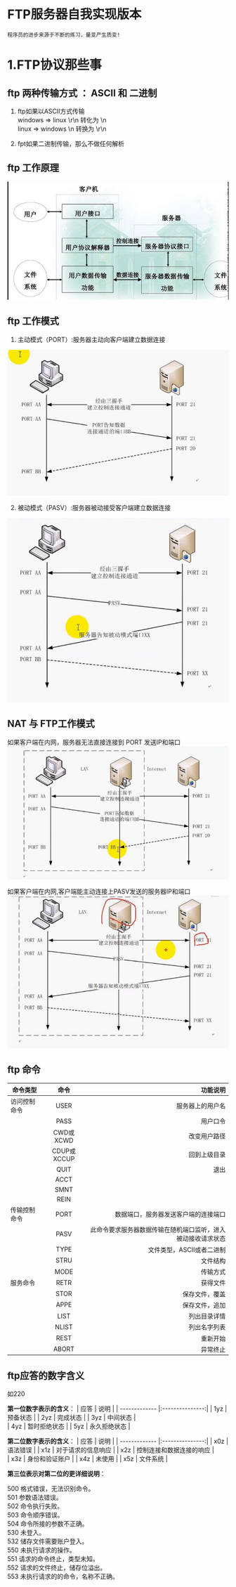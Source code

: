 # FTP服务器自我实现版本
    程序员的进步来源于不断的练习，量变产生质变!


# 1.FTP协议那些事
## ftp 两种传输方式 ： ASCII 和 二进制

1. ftp如果以ASCII方式传输   
windows => linux        \r\n 转化为 \n   
linux   => windows      \n 转换为 \r\n

2. fpt如果二进制传输，那么不做任何解析 

## ftp 工作原理

[![工作原理](img/workflow.png "title")]()

## ftp 工作模式
1. 主动模式（PORT）:服务器主动向客户端建立数据连接  

[![工作原理](img/port.png "title")]()

2. 被动模式（PASV）:服务器被动接受客户端建立数据连接   

[![工作原理](img/pasv.png "title")]()

## NAT 与 FTP工作模式

如果客户端在内网，服务器无法直接连接到 PORT 发送IP和端口
[![工作原理](img/nat_port.png "title")]()

如果客户端在内网,客户端能主动连接上PASV发送的服务器IP和端口
[![工作原理](img/nat_pasv.png "title")]()

## ftp 命令

| 命令类型       | 命令          | 功能说明  |
| ------------- |:-------------:| -----:|
| 访问控制命令   | USER          | 服务器上的用户名 |
|               | PASS          |   用户口令    |
|               | CWD或XCWD     |  改变用户路径 |
|               | CDUP或XCCUP   |  回到上级目录 |
|               | QUIT          |  退出        |
|               | ACCT          |              |
|               | SMNT          |              |
|               | REIN          |              |
| 传输控制命令   | PORT          |数据端口，服务器发送客户端的连接端口             |
|               | PASV          |此命令要求服务器数据传输在随机端口监听，进入被动接收请求状态              |
|               | TYPE          |文件类型，ASCII或者二进制   |
|               | STRU          |文件结构   |
|               | MODE          |传输方式   |
| 服务命令       | RETR          |获得文件   |
|               | STOR          |保存文件，覆盖   |
|               | APPE          |保存文件，追加   |
|               | LIST          |列出目录详情   |
|               | NLIST         |列出名字列表   |
|               | REST          |重新开始   |
|               | ABORT         |异常终止   |

## ftp应答的数字含义

如220   

__第一位数字表示的含义__：
| 应答          | 说明          | 
| ------------- |:---------------:|
| 1yz           | 预备状态         | 
| 2yz           | 完成状态         |
| 3yz           | 中间状态         |  
| 4yz           | 暂时拒绝状态         | 
| 5yz           | 永久拒绝状态         | 

__第二位数字表示的含义__：
| 应答          | 说明          | 
| ------------- |:---------------:|
| x0z           | 语法错误         | 
| x1z           | 对于请求的信息响应         |
| x2z           | 控制连接和数据连接的响应         |  
| x3z           | 身份和验证账户         | 
| x4z           | 未使用         | 
| x5z           | 文件系统         | 

__第三位表示对第二位的更详细说明__：

500 格式错误，无法识别命令。     
501 参数语法错误。     
502 命令执行失败。     
503 命令顺序错误。     
504 命令所接的参数不正确。     
530 未登入。        
532 储存文件需要账户登入。     
550 未执行请求的操作。       
551 请求的命令终止，类型未知。       
552 请求的文件终止，储存位溢出。          
553 未执行请求的的命令，名称不正确。
